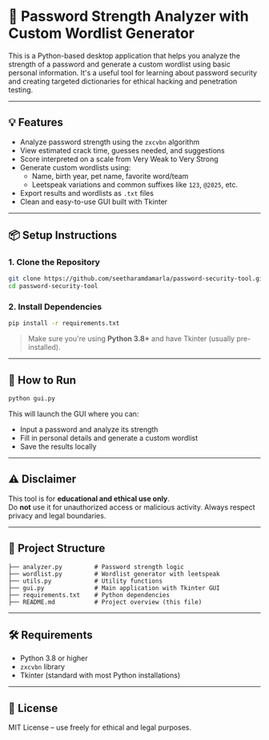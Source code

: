# 🔐 Password Strength Analyzer with Custom Wordlist Generator

This is a Python-based desktop application that helps you analyze the strength of a password and generate a custom wordlist using basic personal information. It's a useful tool for learning about password security and creating targeted dictionaries for ethical hacking and penetration testing.

---

## 💡 Features

- Analyze password strength using the `zxcvbn` algorithm
- View estimated crack time, guesses needed, and suggestions
- Score interpreted on a scale from Very Weak to Very Strong
- Generate custom wordlists using:
  - Name, birth year, pet name, favorite word/team
  - Leetspeak variations and common suffixes like `123`, `@2025`, etc.
- Export results and wordlists as `.txt` files
- Clean and easy-to-use GUI built with Tkinter

---

## 📦 Setup Instructions

### 1. Clone the Repository
```bash
git clone https://github.com/seetharamdamarla/password-security-tool.git
cd password-security-tool
```

### 2. Install Dependencies
```bash
pip install -r requirements.txt
```

> Make sure you're using **Python 3.8+** and have Tkinter (usually pre-installed).

---

## 🚀 How to Run

```bash
python gui.py
```

This will launch the GUI where you can:
- Input a password and analyze its strength
- Fill in personal details and generate a custom wordlist
- Save the results locally

---

## ⚠️ Disclaimer

This tool is for **educational and ethical use only**.  
Do **not** use it for unauthorized access or malicious activity. Always respect privacy and legal boundaries.

---

## 📂 Project Structure

```
├── analyzer.py         # Password strength logic
├── wordlist.py         # Wordlist generator with leetspeak
├── utils.py            # Utility functions
├── gui.py              # Main application with Tkinter GUI
├── requirements.txt    # Python dependencies
├── README.md           # Project overview (this file)
```

---

## 🛠 Requirements

- Python 3.8 or higher
- `zxcvbn` library
- Tkinter (standard with most Python installations)

---

## 📝 License

MIT License – use freely for ethical and legal purposes.
